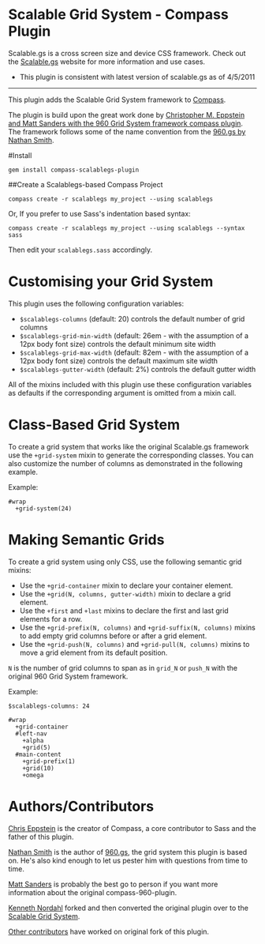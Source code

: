 # Scalable Grid System - Compass Plugin


Scalable.gs is a cross screen size and device CSS framework. Check out the [Scalable.gs](http://scalable.gs/) website for more information and use cases.

* This plugin is consistent with latest version of scalable.gs as of 4/5/2011

____

This plugin adds the Scalable Grid System framework to [Compass](http://compass-style.org/).

The plugin is build upon the great work done by [Christopher M. Eppstein and Matt Sanders with the 960 Grid System framework compass plugin](https://github.com/chriseppstein/compass-960-plugin). The framework follows some of the name convention from the [960.gs by Nathan Smith](http://960.gs).

#Install


    gem install compass-scalablegs-plugin

##Create a Scalablegs-based Compass Project


    compass create -r scalablegs my_project --using scalablegs

Or, If you prefer to use Sass's indentation based syntax:

    compass create -r scalablegs my_project --using scalablegs --syntax sass

Then edit your `scalablegs.sass` accordingly.

# Customising your Grid System


This plugin uses the following configuration variables:

* `$scalablegs-columns` (default: 20) controls the default number of grid columns
* `$scalablegs-grid-min-width` (default: 26em - with the assumption of a 12px body font size) controls the default minimum site width
* `$scalablegs-grid-max-width` (default: 82em - with the assumption of a 12px body font size) controls the default maximum site width
* `$scalablegs-gutter-width` (default: 2%) controls the default gutter width

All of the mixins included with this plugin use these configuration variables
as defaults if the corresponding argument is omitted from a mixin call.

# Class-Based Grid System


To create a grid system that works like the original Scalable.gs framework
use the `+grid-system` mixin to generate the corresponding classes. You can
also customize the number of columns as demonstrated in the following example.

Example:

    #wrap
      +grid-system(24)

# Making Semantic Grids


To create a grid system using only CSS, use the following semantic grid mixins:

* Use the `+grid-container` mixin to declare your container element.
* Use the `+grid(N, columns, gutter-width)` mixin to declare a grid element.
* Use the `+first` and `+last` mixins to declare the first and last grid elements for a row.
* Use the `+grid-prefix(N, columns)` and `+grid-suffix(N, columns)` mixins to add empty grid columns before or after a grid element.
* Use the `+grid-push(N, columns)` and `+grid-pull(N, columns)` mixins to move a grid element from its default position.

`N` is the number of grid columns to span as in `grid_N` or `push_N` with the original 960 Grid System framework.

Example:

    $scalablegs-columns: 24

    #wrap
      +grid-container
      #left-nav
        +alpha
        +grid(5)
      #main-content
        +grid-prefix(1)
        +grid(10)
        +omega

# Authors/Contributors

[Chris Eppstein](http://chriseppstein.github.com/) is the creator of Compass, a core contributor to Sass and the father of this plugin.

[Nathan Smith](http://sonspring.com/) is the author of [960.gs](http://960.gs/), the grid system this plugin is based on. He's also kind enough to let us pester him with questions from time to time.

[Matt Sanders](https://github.com/mattsa) is probably the best go to person if you want more information about the original compass-960-plugin.

[Kenneth Nordahl](https://github.com/kdn) forked and then converted the original plugin over to the [Scalable Grid System](http://scalable.gs).

[Other contributors](https://github.com/KDN/compass-scalablegs-plugin/contributors) have worked on original fork of this plugin.